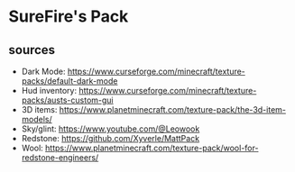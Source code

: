 # SureFire's Pack

## sources
- Dark Mode: https://www.curseforge.com/minecraft/texture-packs/default-dark-mode
- Hud inventory: https://www.curseforge.com/minecraft/texture-packs/austs-custom-gui
- 3D items: https://www.planetminecraft.com/texture-pack/the-3d-item-models/
- Sky/glint: https://www.youtube.com/@Leowook
- Redstone: https://github.com/Xyverle/MattPack
- Wool: https://www.planetminecraft.com/texture-pack/wool-for-redstone-engineers/
